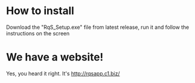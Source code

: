 # How to install
Download the "RqS_Setup.exe" file from latest release, run it and follow the instructions on the screen
# We have a website!
Yes, you heard it right. It's http://rqsapp.c1.biz/
